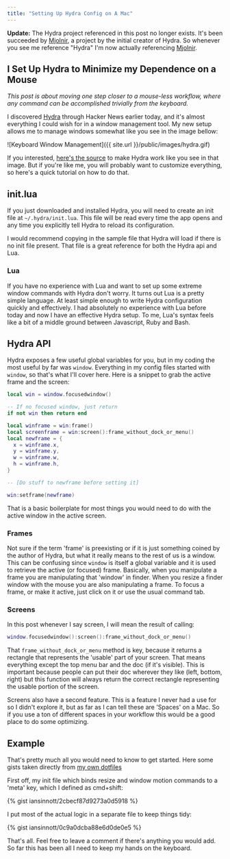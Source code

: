 ```yaml
---
title: "Setting Up Hydra Config on A Mac"
---
```


**Update:** The Hydra project referenced in this post no longer exists. It's been succeeded by [Mjolnir][mj], a project by the initial creator of Hydra. So whenever you see me reference "Hydra" I'm now actually referencing [Mjolnir][mj].

## I Set Up Hydra to Minimize my Dependence on a Mouse

_This post is about moving one step closer to a mouse-less workflow, where any command can be accomplished trivially from the keyboard._

I discovered [Hydra][hy] through Hacker News earlier today, and it's almost everything I could wish for in a window management tool. My new setup allows me to manage windows somewhat like you see in the image bellow:

[hy]: https://github.com/sdegutis/mjolnir
[mj]: https://github.com/sdegutis/mjolnir

![Keyboard Window Management]({{ site.url }}/public/images/hydra.gif)

If you interested, [here's the source][source] to make Hydra work like you see in that image. But if you're like me, you will probably want to customize everything, so here's a quick tutorial on how to do that.

[source]: https://github.com/sdegutis/dotfiles/blob/osx/home/.hydra/init.lua#L43-L50

<!--more-->

## init.lua

If you just downloaded and installed Hydra, you will need to create an init file
at `~/.hydra/init.lua`. This file will be read every time the app opens and any time you explicitly tell Hydra to reload its configuration.

I would recommend copying in the sample file that Hydra will load if there is no init file present. That file is a great reference for both the Hydra api and Lua.

### Lua

If you have no experience with Lua and want to set up some extreme window commands with Hydra don't worry. It turns out Lua is a pretty simple language. At least simple enough to write Hydra configuration quickly and effectively. I had absolutely no experience with Lua before today and now I have an effective Hydra setup. To me, Lua's syntax feels like a bit of a middle ground between Javascript, Ruby and Bash.

## Hydra API

Hydra exposes a few useful global variables for you, but in my coding the most useful by far was `window`. Everything in my config files started with `window`, so that's what I'll cover here. Here is a snippet to grab the active frame and the screen:

```lua
local win = window.focusedwindow()

-- If no focused window, just return
if not win then return end

local winframe = win:frame()
local screenframe = win:screen():frame_without_dock_or_menu()
local newframe = {
  x = winframe.x,
  y = winframe.y,
  w = winframe.w,
  h = winframe.h,
}

-- [Do stuff to newframe before setting it]

win:setframe(newframe)
```

That is a basic boilerplate for most things you would need to do with the active window in the active screen.

### Frames

Not sure if the term 'frame' is preexisting or if it is just something coined by the author of Hydra, but what it really means to the rest of us is a window. This can be confusing since `window` is itself a global variable and it is used to retrieve the active (or focused) frame. Basically, when you manipulate a frame you are manipulating that 'window' in finder. When you resize a finder window with the mouse you are also manipulating a frame. To focus a frame, or make it active, just click on it or use the usual command tab.

### Screens

In this post whenever I say screen, I will mean the result of calling:

```lua
window.focusedwindow():screen():frame_without_dock_or_menu()
```

That `frame_without_dock_or_menu` method is key, because it returns a rectangle that represents the 'usable' part of your screen. That means everything except the top menu bar and the doc (if it's visible). This is important because people can put their doc wherever they like (left, bottom, right) but this function will always return the correct rectangle representing the usable portion of the screen.

Screens also have a second feature. This is a feature I never had a use for so I didn't explore it, but as far as I can tell these are 'Spaces' on a Mac. So if you use a ton of different spaces in your workflow this would be a good place to do some optimizing.

## Example

That's pretty much all you would need to know to get started. Here some gists taken directly from [my own dotfiles][dotfiles]

[dotfiles]: https://github.com/iansinnott/dotfiles/tree/master/dotfiles/hydra

First off, my init file which binds resize and window motion commands to a 'meta' key, which I defined as cmd+shift:

{% gist iansinnott/2cbecf87d9273a0d5918 %}

I put most of the actual logic in a separate file to keep things tidy:

{% gist iansinnott/0c9a0dcba88e6d0de0e5 %}

That's all. Feel free to leave a comment if there's anything you would add. So far this has been all I need to keep my hands on the keyboard.
